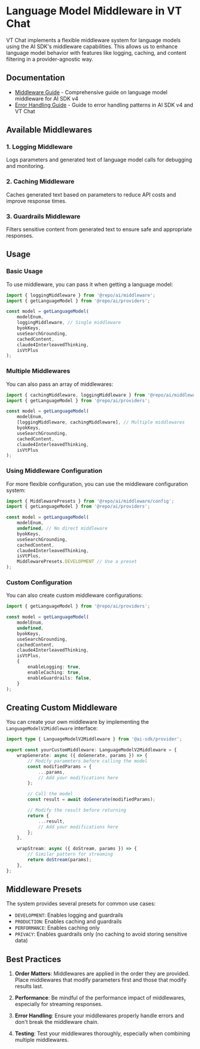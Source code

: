 # Language Model Middleware in VT Chat

VT Chat implements a flexible middleware system for language models using the AI SDK's middleware capabilities. This allows us to enhance language model behavior with features like logging, caching, and content filtering in a provider-agnostic way.

## Documentation

- [Middleware Guide](./GUIDE.md) - Comprehensive guide on language model middleware for AI SDK v4
- [Error Handling Guide](../error-handling/GUIDE.md) - Guide to error handling patterns in AI SDK v4 and VT Chat

## Available Middlewares

### 1. Logging Middleware

Logs parameters and generated text of language model calls for debugging and monitoring.

### 2. Caching Middleware

Caches generated text based on parameters to reduce API costs and improve response times.

### 3. Guardrails Middleware

Filters sensitive content from generated text to ensure safe and appropriate responses.

## Usage

### Basic Usage

To use middleware, you can pass it when getting a language model:

```typescript
import { loggingMiddleware } from '@repo/ai/middleware';
import { getLanguageModel } from '@repo/ai/providers';

const model = getLanguageModel(
    modelEnum,
    loggingMiddleware, // Single middleware
    byokKeys,
    useSearchGrounding,
    cachedContent,
    claude4InterleavedThinking,
    isVtPlus
);
```

### Multiple Middlewares

You can also pass an array of middlewares:

```typescript
import { cachingMiddleware, loggingMiddleware } from '@repo/ai/middleware';
import { getLanguageModel } from '@repo/ai/providers';

const model = getLanguageModel(
    modelEnum,
    [loggingMiddleware, cachingMiddleware], // Multiple middlewares
    byokKeys,
    useSearchGrounding,
    cachedContent,
    claude4InterleavedThinking,
    isVtPlus
);
```

### Using Middleware Configuration

For more flexible configuration, you can use the middleware configuration system:

```typescript
import { MiddlewarePresets } from '@repo/ai/middleware/config';
import { getLanguageModel } from '@repo/ai/providers';

const model = getLanguageModel(
    modelEnum,
    undefined, // No direct middleware
    byokKeys,
    useSearchGrounding,
    cachedContent,
    claude4InterleavedThinking,
    isVtPlus,
    MiddlewarePresets.DEVELOPMENT // Use a preset
);
```

### Custom Configuration

You can also create custom middleware configurations:

```typescript
import { getLanguageModel } from '@repo/ai/providers';

const model = getLanguageModel(
    modelEnum,
    undefined,
    byokKeys,
    useSearchGrounding,
    cachedContent,
    claude4InterleavedThinking,
    isVtPlus,
    {
        enableLogging: true,
        enableCaching: true,
        enableGuardrails: false,
    }
);
```

## Creating Custom Middleware

You can create your own middleware by implementing the `LanguageModelV2Middleware` interface:

```typescript
import type { LanguageModelV2Middleware } from '@ai-sdk/provider';

export const yourCustomMiddleware: LanguageModelV2Middleware = {
    wrapGenerate: async ({ doGenerate, params }) => {
        // Modify parameters before calling the model
        const modifiedParams = {
            ...params,
            // Add your modifications here
        };

        // Call the model
        const result = await doGenerate(modifiedParams);

        // Modify the result before returning
        return {
            ...result,
            // Add your modifications here
        };
    },

    wrapStream: async ({ doStream, params }) => {
        // Similar pattern for streaming
        return doStream(params);
    },
};
```

## Middleware Presets

The system provides several presets for common use cases:

- `DEVELOPMENT`: Enables logging and guardrails
- `PRODUCTION`: Enables caching and guardrails
- `PERFORMANCE`: Enables caching only
- `PRIVACY`: Enables guardrails only (no caching to avoid storing sensitive data)

## Best Practices

1. **Order Matters**: Middlewares are applied in the order they are provided. Place middlewares that modify parameters first and those that modify results last.

2. **Performance**: Be mindful of the performance impact of middlewares, especially for streaming responses.

3. **Error Handling**: Ensure your middlewares properly handle errors and don't break the middleware chain.

4. **Testing**: Test your middlewares thoroughly, especially when combining multiple middlewares.
